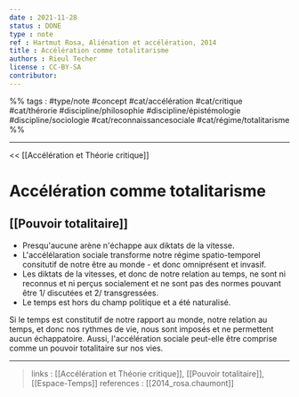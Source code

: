 ```yaml
---
date : 2021-11-28
status : DONE
type : note
ref : Hartmut Rosa, Aliénation et accélération, 2014
title : Accélération comme totalitarisme
authors : Rieul Techer
license : CC-BY-SA
contributor:
---
```


%% tags : #type/note #concept #cat/accélération #cat/critique #cat/thérorie #discipline/philosophie #discipline/épistémologie #discipline/sociologie #cat/reconnaissancesociale #cat/régime/totalitarisme %% 

---

<< [[Accélération et Théorie critique]]

Accélération comme totalitarisme
===

## [[Pouvoir totalitaire]]

- Presqu'aucune arène n'échappe aux diktats de la vitesse.
- L'accélélaration sociale transforme notre régime spatio-temporel consitutif de notre être au monde - et donc omniprésent et invasif.
- Les  diktats de la vitesses, et donc de notre relation au temps, ne sont ni reconnus et ni perçus socialement et ne sont pas des normes pouvant être 1/ discutées et 2/ transgressées.
- Le temps est hors du champ politique et a été naturalisé.

Si le temps est constitutif de notre rapport au monde, notre relation au temps, et donc nos rythmes de vie, nous sont imposés et ne permettent aucun échappatoire. Aussi, l'accélération sociale peut-elle être comprise comme un pouvoir totalitaire sur nos vies.  

---
> links : [[Accélération et Théorie critique]], [[Pouvoir totalitaire]], [[Espace-Temps]]
> references : [[2014_rosa.chaumont]]